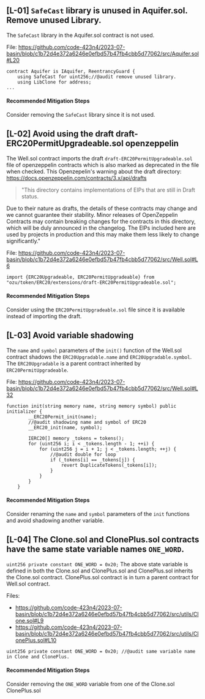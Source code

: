 ## [L-01] `SafeCast` library is unused in Aquifer.sol. Remove unused Library.
The `SafeCast` library in the Aquifer.sol contract is not used. 

File: https://github.com/code-423n4/2023-07-basin/blob/c1b72d4e372a6246e0efbd57b47fb4cbb5d77062/src/Aquifer.sol#L20

```
contract Aquifer is IAquifer, ReentrancyGuard {
    using SafeCast for uint256;//@audit remove unused library.
    using LibClone for address;
...
```
#### Recommended Mitigation Steps
Consider removing the `SafeCast` library since it is not used.

## [L-02] Avoid using the draft draft-ERC20PermitUpgradeable.sol openzeppelin
The Well.sol contract imports the draft `draft-ERC20PermitUpgradeable.sol` file of openzeppelin contracts which is also marked as deprecated in the file when checked.
This Openzepelin's warning about the draft directory: https://docs.openzeppelin.com/contracts/3.x/api/drafts
> "This directory contains implementations of EIPs that are still in Draft status.

Due to their nature as drafts, the details of these contracts may change and we cannot guarantee their stability. Minor releases of OpenZeppelin Contracts may contain breaking changes for the contracts in this directory, which will be duly announced in the changelog. The EIPs included here are used by projects in production and this may make them less likely to change significantly."

File: https://github.com/code-423n4/2023-07-basin/blob/c1b72d4e372a6246e0efbd57b47fb4cbb5d77062/src/Well.sol#L6

```
import {ERC20Upgradeable, ERC20PermitUpgradeable} from "ozu/token/ERC20/extensions/draft-ERC20PermitUpgradeable.sol";
```
#### Recommended Mitigation Steps
Consider using the `ERC20PermitUpgradeable.sol` file since it is available instead of importing the draft.

## [L-03] Avoid variable shadowing
The `name` and `symbol` parameters of the `init()` function of the Well.sol contract shadows the `ERC20Upgradable.name` and `ERC20Upgradable.symbol`. The `ERC20Upgradable` is a parent contract inherited by `ERC20PermitUpgradeable`.

File: https://github.com/code-423n4/2023-07-basin/blob/c1b72d4e372a6246e0efbd57b47fb4cbb5d77062/src/Well.sol#L32

```
function init(string memory name, string memory symbol) public initializer {
        __ERC20Permit_init(name);
        //@audit shadowing name and symbol of ERC20
        __ERC20_init(name, symbol);

        IERC20[] memory _tokens = tokens();
        for (uint256 i; i < _tokens.length - 1; ++i) {
            for (uint256 j = i + 1; j < _tokens.length; ++j) {
                //@audit double for loop
                if (_tokens[i] == _tokens[j]) {
                    revert DuplicateTokens(_tokens[i]);
                }
            }
        }
    }
```

#### Recommended Mitigation Steps
Consider renaming the `name` and `symbol` parameters of the `init` functions and avoid shadowing another variable.

## [L-04] The Clone.sol and ClonePlus.sol contracts have the same state variable names `ONE_WORD`.
`uint256 private constant ONE_WORD = 0x20;`
The above state variable is defined in both the Clone.sol and ClonePlus.sol and ClonePlus.sol inherits the Clone.sol contract. ClonePlus.sol contract is in turn a parent contract for Well.sol contract. 

Files: 
- https://github.com/code-423n4/2023-07-basin/blob/c1b72d4e372a6246e0efbd57b47fb4cbb5d77062/src/utils/Clone.sol#L9
- https://github.com/code-423n4/2023-07-basin/blob/c1b72d4e372a6246e0efbd57b47fb4cbb5d77062/src/utils/ClonePlus.sol#L10

```
uint256 private constant ONE_WORD = 0x20; //@audit same variable name in Clone and ClonePlus.
```
#### Recommended Mitigation Steps
Consider removing the `ONE_WORD` variable from one of the Clone.sol ClonePlus.sol
